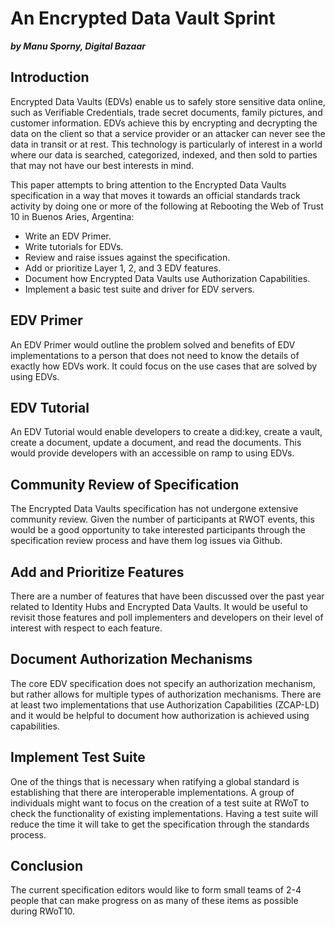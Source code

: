 # An Encrypted Data Vault Sprint
***by Manu Sporny, Digital Bazaar***

## Introduction

Encrypted Data Vaults (EDVs) enable us to safely store sensitive data online, such as Verifiable Credentials, trade secret documents, family pictures, and customer information. EDVs achieve this by encrypting and decrypting the
data on the client so that a service provider or an attacker can never see
the data in transit or at rest. This technology is particularly of interest
in a world where our data is searched, categorized, indexed, and then sold
to parties that may not have our best interests in mind.

This paper attempts to bring attention to the Encrypted Data Vaults 
specification in a way that moves it towards an official standards track 
activity by doing one or more of the following at Rebooting the Web of Trust
10 in Buenos Aries, Argentina:

* Write an EDV Primer.
* Write tutorials for EDVs.
* Review and raise issues against the specification.
* Add or prioritize Layer 1, 2, and 3 EDV features.
* Document how Encrypted Data Vaults use Authorization Capabilities.
* Implement a basic test suite and driver for EDV servers.

## EDV Primer

An EDV Primer would outline the problem solved and benefits of EDV 
implementations to a person that does not need to know the details of 
exactly how EDVs work. It could focus on the use cases that are solved by
using EDVs.

## EDV Tutorial

An EDV Tutorial would enable developers to create a did:key, create a
vault, create a document, update a document, and read the documents. This 
would provide developers with an accessible on ramp to using EDVs.

## Community Review of Specification

The Encrypted Data Vaults specification has not undergone extensive community
review. Given the number of participants at RWOT events, this would be a 
good opportunity to take interested participants through the specification
review process and have them log issues via Github.

## Add and Prioritize Features

There are a number of features that have been discussed over the past year
related to Identity Hubs and Encrypted Data Vaults. It would be useful to 
revisit those features and poll implementers and developers on their level of
interest with respect to each feature.

## Document Authorization Mechanisms

The core EDV specification does not specify an authorization mechanism, but
rather allows for multiple types of authorization mechanisms. There are at
least two implementations that use Authorization Capabilities (ZCAP-LD) and
it would be helpful to document how authorization is achieved using 
capabilities.

## Implement Test Suite

One of the things that is necessary when ratifying a global standard is 
establishing that there are interoperable implementations. A group of 
individuals might want to focus on the creation of a test suite at RWoT to 
check the functionality of existing implementations. Having a test suite will 
reduce the time it will take to get the specification through the standards
process.

## Conclusion

The current specification editors would like to form small teams of 2-4 
people that can make progress on as many of these items as possible during RWoT10. 

